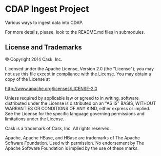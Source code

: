 CDAP Ingest Project
===================

Various ways to ingest data into CDAP. 

For more details, please, look to the README.md files in submodules.


## License and Trademarks

© Copyright 2014 Cask, Inc.

Licensed under the Apache License, Version 2.0 (the "License"); you may not use this file except
in compliance with the License. You may obtain a copy of the License at

http://www.apache.org/licenses/LICENSE-2.0

Unless required by applicable law or agreed to in writing, software distributed under the 
License is distributed on an "AS IS" BASIS, WITHOUT WARRANTIES OR CONDITIONS OF ANY KIND, 
either express or implied. See the License for the specific language governing permissions 
and limitations under the License.

Cask is a trademark of Cask, Inc. All rights reserved.

Apache, Apache HBase, and HBase are trademarks of The Apache Software Foundation. Used with
permission. No endorsement by The Apache Software Foundation is implied by the use of these marks.